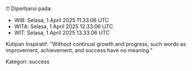 ⏰ Diperbarui pada:
- WIB: Selasa, 1 April 2025 11.33.06 UTC
- WITA: Selasa, 1 April 2025 12.33.06 UTC
- WIT: Selasa, 1 April 2025 13.33.06 UTC

Kutipan Inspiratif:
"Without continual growth and progress, such words as improvement, achievement, and success have no meaning."


Kategori: success

